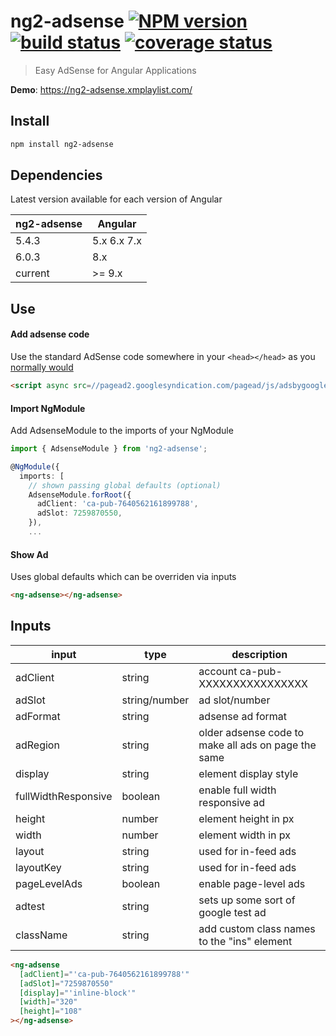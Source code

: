 # ng2-adsense [![NPM version][npm-image]][npm-url] [![build status][circle-img]][circle-url] [![coverage status][coverage-img]][coverage-url]

[npm-image]: https://img.shields.io/npm/v/ng2-adsense.svg
[npm-url]: https://npmjs.org/package/ng2-adsense
[circle-img]: https://circleci.com/gh/scttcper/ng2-adsense.svg?style=svg
[circle-url]: https://circleci.com/gh/scttcper/ng2-adsense
[coverage-img]: https://codecov.io/gh/scttcper/ng2-adsense/branch/master/graph/badge.svg
[coverage-url]: https://codecov.io/gh/scttcper/ng2-adsense

> Easy AdSense for Angular Applications

**Demo**: https://ng2-adsense.xmplaylist.com/

## Install

```bash
npm install ng2-adsense
```

## Dependencies

Latest version available for each version of Angular

| ng2-adsense       | Angular     |
| ----------------- | ----------- |
| 5.4.3             | 5.x 6.x 7.x |
| 6.0.3             | 8.x         |
| current           | >= 9.x      |

## Use

#### Add adsense code

Use the standard AdSense code somewhere in your `<head></head>` as you [normally would](https://support.google.com/adsense/answer/7477845)

```html
<script async src=//pagead2.googlesyndication.com/pagead/js/adsbygoogle.js></script>
```

#### Import NgModule

Add AdsenseModule to the imports of your NgModule

```typescript
import { AdsenseModule } from 'ng2-adsense';

@NgModule({
  imports: [
    // shown passing global defaults (optional)
    AdsenseModule.forRoot({
      adClient: 'ca-pub-7640562161899788',
      adSlot: 7259870550,
    }),
    ...
```

#### Show Ad

Uses global defaults which can be overriden via inputs

```html
<ng-adsense></ng-adsense>
```

## Inputs

| input                 | type          | description                                                           |
| ------------          | ------------- | --------------------------------------------------------------------- |
| adClient              | string        | account ca-pub-XXXXXXXXXXXXXXXX                                       |
| adSlot                | string/number | ad slot/number                                                        |
| adFormat              | string        | adsense ad format                                                     |
| adRegion              | string        | older adsense code to make all ads on page the same                   |
| display               | string        | element display style                                                 |
| fullWidthResponsive   | boolean       | enable full width responsive ad                                       | 
| height                | number        | element height in px                                                  |
| width                 | number        | element width in px                                                   |
| layout                | string        | used for in-feed ads                                                  |
| layoutKey             | string        | used for in-feed ads                                                  |
| pageLevelAds          | boolean       | enable page-level ads                                                 |
| adtest                | string        | sets up some sort of google test ad                                   |
| className             | string        | add custom class names to the "ins" element                           |

```html
<ng-adsense
  [adClient]="'ca-pub-7640562161899788'"
  [adSlot]="7259870550"
  [display]="'inline-block'"
  [width]="320"
  [height]="108"
></ng-adsense>
```
